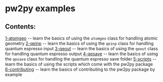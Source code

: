 pw2py examples
====================

Contents:
------------------------------------
[1-atomgeo](1-atomgeo/) -- learn the basics of using the `atomgeo` class for handling atomic geometry
[2-qeinp](2-qeinp/) -- learn the basics of using the `qeinp` class for handling quantum espresso input
[3-qeout](3-qeout/) -- learn the basics of using the `qeout` class for handling quantum espresso output
[4-qesave](4-qesave/) -- learn the basics of using the `qesave` class for handling the quantum espresso save folder
[5-scripts](5-scripts/) -- learn the basics of using the scripts which come with the pw2py package
[6-contributing](6-contributing/) -- learn the basics of contributing to the pw2py package by example
